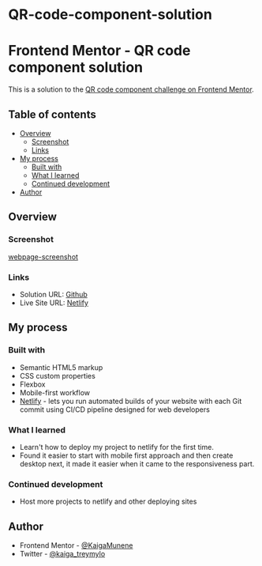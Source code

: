 # QR-code-component-solution
# Frontend Mentor - QR code component solution

This is a solution to the [QR code component challenge on Frontend Mentor](https://www.frontendmentor.io/challenges/qr-code-component-iux_sIO_H).

## Table of contents

- [Overview](#overview)
  - [Screenshot](#screenshot)
  - [Links](#links)
- [My process](#my-process)
  - [Built with](#built-with)
  - [What I learned](#what-i-learned)
  - [Continued development](#continued-development)
- [Author](#author)

## Overview

### Screenshot
[webpage-screenshot](images/qr-code-component-page.netlify.app.jpeg)
### Links
- Solution URL: [Github](https://github.com/KaigaMunene/QR-code-component-solution)
- Live Site URL: [Netlify](https://qr-code-component-page.netlify.app)

## My process

### Built with

- Semantic HTML5 markup
- CSS custom properties
- Flexbox
- Mobile-first workflow
- [Netlify](https://www.netlify.com/) - lets you run automated builds of your website with each Git commit using CI/CD pipeline designed for web developers

### What I learned

- Learn't how to deploy my project to netlify for the first time. 
- Found it easier to start with mobile first approach and then create desktop next, it made it easier when it came to the responsiveness part.

### Continued development
- Host more projects to netlify and other deploying sites

## Author
- Frontend Mentor - [@KaigaMunene](https://www.frontendmentor.io/profile/KaigaMunene)
- Twitter - [@kaiga_treymylo](https://twitter.com/kaiga_treymylo)
